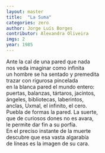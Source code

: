 ```yaml
---
layout: master
title:  "La Suma"
categories: zero
author: Jorge Luís Borges
contributor: Alexandra Oliveira
imgs: 2
year: 1985
---
```


Ante la cal de una pared que nada  
nos veda imaginar como infinita  
un hombre se ha sentado y premedita  
trazar con rigurosa pincelada  
en la blanca pared el mundo entero:  
puertas, balanzas, tártaros, jacintos,  
ángeles, bibliotecas, laberintos,  
anclas, Uxmal, el infinito, el cero.  
Puebla de formas la pared. La suerte,  
que de curiosos dones no es avara,  
le permite dar fin a su porfía.  
En el preciso instante de la muerte  
descubre que esa vasta algarabía  
de líneas es la imagen de su cara.  
 

  





